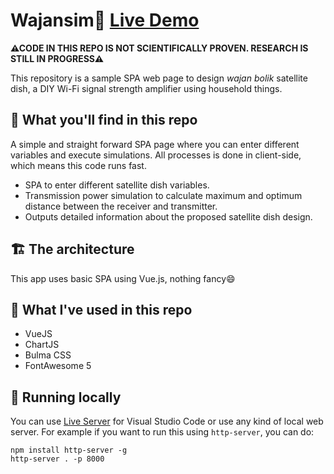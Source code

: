 # Wajansim📡 [Live Demo](https://fahminlb33.github.io/Wajansim/)

**⚠CODE IN THIS REPO IS NOT SCIENTIFICALLY PROVEN. RESEARCH IS STILL IN PROGRESS⚠**

This repository is a sample SPA web page to design *wajan bolik* satellite dish,
a DIY Wi-Fi signal strength amplifier using household things.

## 🧐 What you'll find in this repo

A simple and straight forward SPA page where you can enter different variables
and execute simulations. All processes is done in client-side, which means
this code runs fast.

- SPA to enter different satellite dish variables.
- Transmission power simulation to calculate maximum and optimum distance between
  the receiver and transmitter.
- Outputs detailed information about the proposed satellite dish design.

## 🏗 The architecture

This app uses basic SPA using Vue.js, nothing fancy😄

## 👻 What I've used in this repo

- VueJS
- ChartJS
- Bulma CSS
- FontAwesome 5

## 🏃‍ Running locally

You can use [Live Server](https://marketplace.visualstudio.com/items?itemName=ritwickdey.LiveServer) 
for Visual Studio Code or use any kind of local web server.
For example if you want to run this using `http-server`, you can do:

```
npm install http-server -g
http-server . -p 8000
```

